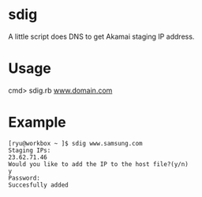 sdig
====

A little script does DNS to get Akamai staging IP address. 

Usage
====

cmd> sdig.rb www.domain.com


Example
====

```
[ryu@workbox ~ ]$ sdig www.samsung.com
Staging IPs:
23.62.71.46
Would you like to add the IP to the host file?(y/n)
y
Password:
Succesfully added
```



